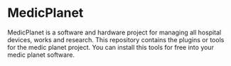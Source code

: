 # MedicPlanet
MedicPlanet is a software and hardware project for managing all hospital devices,  works and research. This repository contains the plugins or tools for the medic planet project. You can install this tools for free into your medic planet software. 
